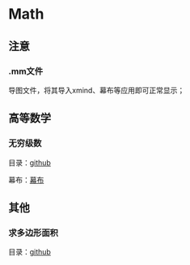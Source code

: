 # Math

## 注意
### .mm文件
导图文件，将其导入xmind、幕布等应用即可正常显示；


## 高等数学

### 无穷级数

目录：[github](https://github.com/ElandWoo/Math/tree/e71782251bc62920ff537fc06e699235612caf30/Calculus)

幕布：[幕布](https://www.mubucm.com/doc/1DbAfNNxcKN)


## 其他

### 求多边形面积

目录：[github](Others/polygonArea)

